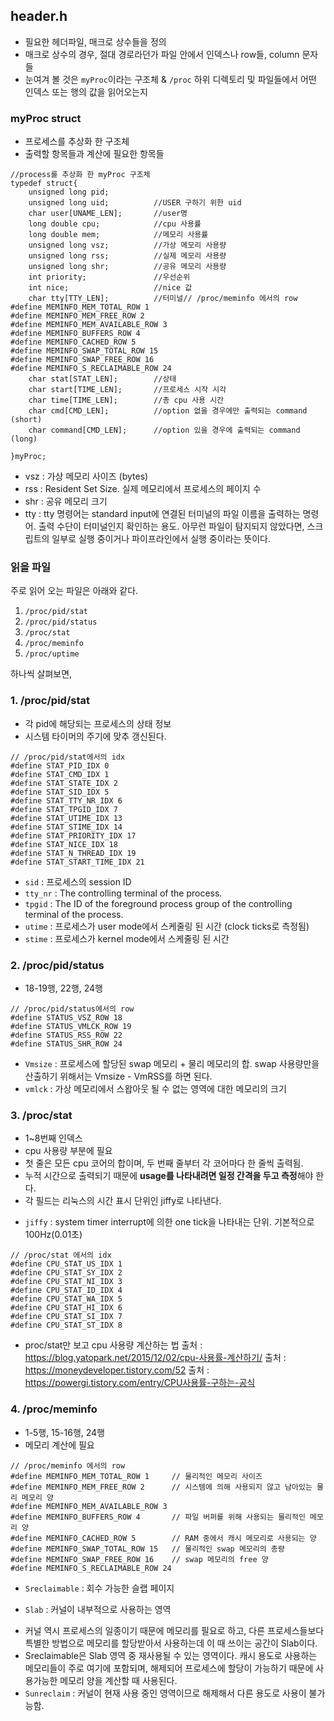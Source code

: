 ## header.h
- 필요한 헤더파일, 매크로 상수들을 정의
- 매크로 상수의 경우, 절대 경로라던가 파일 안에서 인덱스나 row들, column 문자들
- 눈여겨 볼 것은 `myProc`이라는 구조체 & `/proc` 하위 디렉토리 및 파일들에서 어떤 인덱스 또는 행의 값을 읽어오는지

### myProc struct
- 프로세스를 추상화 한 구조체
- 출력할 항목들과 계산에 필요한 항목들

```
//process를 추상화 한 myProc 구조체
typedef struct{
	unsigned long pid;
	unsigned long uid;			//USER 구하기 위한 uid
	char user[UNAME_LEN];		//user명
	long double cpu;			//cpu 사용률
	long double mem;			//메모리 사용률
	unsigned long vsz;			//가상 메모리 사용량
	unsigned long rss;			//실제 메모리 사용량
	unsigned long shr;			//공유 메모리 사용량
	int priority;				//우선순위
	int nice;					//nice 값
	char tty[TTY_LEN];			//터미널// /proc/meminfo 에서의 row
#define MEMINFO_MEM_TOTAL_ROW 1
#define MEMINFO_MEM_FREE_ROW 2
#define MEMINFO_MEM_AVAILABLE_ROW 3
#define MEMINFO_BUFFERS_ROW 4
#define MEMINFO_CACHED_ROW 5
#define MEMINFO_SWAP_TOTAL_ROW 15
#define MEMINFO_SWAP_FREE_ROW 16
#define MEMINFO_S_RECLAIMABLE_ROW 24
	char stat[STAT_LEN];		//상태
	char start[TIME_LEN];		//프로세스 시작 시각
	char time[TIME_LEN];		//총 cpu 사용 시간
	char cmd[CMD_LEN];			//option 없을 경우에만 출력되는 command (short)
	char command[CMD_LEN];		//option 있을 경우에 출력되는 command (long)
	
}myProc;
```

- vsz : 가상 메모리 사이즈 (bytes)
- rss : Resident Set Size. 실제 메모리에서 프로세스의 페이지 수
- shr : 공유 메모리 크기
- tty : tty 명령어는 standard input에 연결된 터미널의 파일 이름을 출력하는 명령어. 출력 수단이 터미널인지 확인하는 용도.
아무런 파일이 탐지되지 않았다면, 스크립트의 일부로 실행 중이거나 파이프라인에서 실행 중이라는 뜻이다.

### 읽을 파일
주로 읽어 오는 파일은 아래와 같다.
1. `/proc/pid/stat`
2. `/proc/pid/status`
3. `/proc/stat`
4. `/proc/meminfo`
5. `/proc/uptime`

하나씩 살펴보면,

### 1. /proc/pid/stat
- 각 pid에 해당되는 프로세스의 상태 정보
- 시스템 타이머의 주기에 맞추 갱신된다.
```
// /proc/pid/stat에서의 idx
#define STAT_PID_IDX 0
#define STAT_CMD_IDX 1
#define STAT_STATE_IDX 2
#define STAT_SID_IDX 5
#define STAT_TTY_NR_IDX 6
#define STAT_TPGID_IDX 7
#define STAT_UTIME_IDX 13
#define STAT_STIME_IDX 14
#define STAT_PRIORITY_IDX 17
#define STAT_NICE_IDX 18
#define STAT_N_THREAD_IDX 19
#define STAT_START_TIME_IDX 21
```

- `sid` : 프로세스의 session ID
- `tty_nr` : The controlling terminal of the process.
- `tpgid` : The ID of the foreground process group of the controlling terminal of the process.
- `utime` : 프로세스가 user mode에서 스케줄링 된 시간 (clock ticks로 측정됨)
- `stime` : 프로세스가 kernel mode에서 스케줄링 된 시간


### 2. /proc/pid/status
- 18-19행, 22행, 24행
```
// /proc/pid/status에서의 row
#define STATUS_VSZ_ROW 18
#define STATUS_VMLCK_ROW 19
#define STATUS_RSS_ROW 22
#define STATUS_SHR_ROW 24
```
- `Vmsize` : 프로세스에 할당된 swap 메모리 + 물리 메모리의 합. swap 사용량만을 산출하기 위해서는 Vmsize - VmRSS를 하면 된다.
- `vmlck` : 가상 메모리에서 스왑아웃 될 수 없는 영역에 대한 메모리의 크기


### 3. /proc/stat
- 1~8번째 인덱스
- cpu 사용량 부분에 필요
- 첫 줄은 모든 cpu 코어의 합이며, 두 번째 줄부터 각 코어마다 한 줄씩 출력됨.
- 누적 시간으로 출력되기 때문에 **usage를 나타내려면 일정 간격을 두고 측정**해야 한다.
- 각 필드는 리눅스의 시간 표시 단위인 jiffy로 나타낸다.
* `jiffy` : system timer interrupt에 의한 one tick을 나타내는 단위. 기본적으로 100Hz(0.01초)

```
// /proc/stat 에서의 idx
#define CPU_STAT_US_IDX 1
#define CPU_STAT_SY_IDX 2
#define CPU_STAT_NI_IDX 3
#define CPU_STAT_ID_IDX 4
#define CPU_STAT_WA_IDX 5
#define CPU_STAT_HI_IDX 6
#define CPU_STAT_SI_IDX 7
#define CPU_STAT_ST_IDX 8
```

- proc/stat만 보고 cpu 사용량 계산하는 법
출처 : https://blog.yatopark.net/2015/12/02/cpu-사용률-계산하기/
출처 : https://moneydeveloper.tistory.com/52
출처 : https://powergi.tistory.com/entry/CPU사용률-구하는-공식

### 4. /proc/meminfo
- 1-5행, 15-16행, 24행
- 메모리 계산에 필요
```
// /proc/meminfo 에서의 row
#define MEMINFO_MEM_TOTAL_ROW 1     // 물리적인 메모리 사이즈
#define MEMINFO_MEM_FREE_ROW 2      // 시스템에 의해 사용되지 않고 남아있는 물리 메모리 양
#define MEMINFO_MEM_AVAILABLE_ROW 3
#define MEMINFO_BUFFERS_ROW 4       // 파일 버퍼를 위해 사용되는 물리적인 메모리 양
#define MEMINFO_CACHED_ROW 5        // RAM 중에서 캐시 메모리로 사용되는 양
#define MEMINFO_SWAP_TOTAL_ROW 15   // 물리적인 swap 메모리의 총량
#define MEMINFO_SWAP_FREE_ROW 16    // swap 메모리의 free 양
#define MEMINFO_S_RECLAIMABLE_ROW 24
```

- `Sreclaimable` : 회수 가능한 슬랩 페이지
* `Slab` : 커널이 내부적으로 사용하는 영역
- 커널 역시 프로세스의 일종이기 때문에 메모리를 필요로 하고, 다른 프로세스들보다 특별한 방법으로 메모리를 할당받아서 사용하는데 이 때 쓰이는 공간이 Slab이다.
- Sreclaimable은 Slab 영역 중 재사용될 수 있는 영역이다. 캐시 용도로 사용하는 메모리들이 주로 여기에 포함되며, 해제되어 프로세스에 할당이 가능하기 때문에 사용가능한 메모리 양을 계산할 때 사용된다.
- `Sunreclaim` : 커널이 현재 사용 중인 영역이므로 해제해서 다른 용도로 사용이 불가능함.
